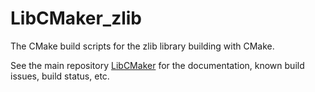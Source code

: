 # LibCMaker_zlib

The CMake build scripts for the zlib library building with CMake.

See the main repository [LibCMaker](https://github.com/LibCMaker/LibCMaker) for the documentation, known build issues, build status, etc.
